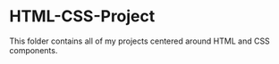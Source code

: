 # HTML-CSS-Project
 This folder contains all of my projects centered around HTML and CSS components.
